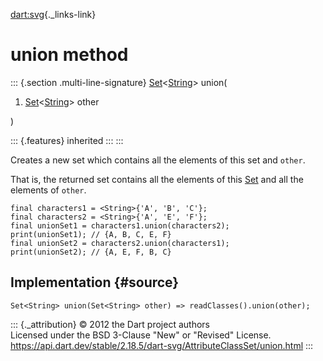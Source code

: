 [dart:svg](../../dart-svg/dart-svg-library){._links-link}

union method
============

::: {.section .multi-line-signature}
[Set](../../dart-core/set-class)\<[String](../../dart-core/string-class)\>
union(

1.  [Set](../../dart-core/set-class)\<[String](../../dart-core/string-class)\>
    other

)

::: {.features}
inherited
:::
:::

Creates a new set which contains all the elements of this set and
`other`.

That is, the returned set contains all the elements of this
[Set](../../dart-core/set-class) and all the elements of `other`.

``` {.language-dart data-language="dart"}
final characters1 = <String>{'A', 'B', 'C'};
final characters2 = <String>{'A', 'E', 'F'};
final unionSet1 = characters1.union(characters2);
print(unionSet1); // {A, B, C, E, F}
final unionSet2 = characters2.union(characters1);
print(unionSet2); // {A, E, F, B, C}
```

Implementation {#source}
--------------

``` {.language-dart data-language="dart"}
Set<String> union(Set<String> other) => readClasses().union(other);
```

::: {._attribution}
© 2012 the Dart project authors\
Licensed under the BSD 3-Clause \"New\" or \"Revised\" License.\
<https://api.dart.dev/stable/2.18.5/dart-svg/AttributeClassSet/union.html>
:::

